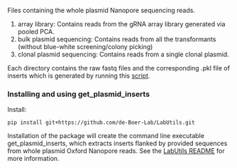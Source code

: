 Files containing the whole plasmid Nanopore sequencing reads.

1. array library: Contains reads from the gRNA array library generated via pooled PCA.
2. bulk plasmid sequencing: Contains reads from all the transformants (without blue-white screening/colony picking)
3. clonal plasmid sequencing: Contains reads from a single clonal plasmid.

Each directory contains the raw fastq files and the corresponding .pkl file of inserts which is generated by running this [script](../../scripts/get_plasmid_inserts.txt).

### Installing and using get_plasmid_inserts

Install:
```
pip install git+https://github.com/de-Boer-Lab/LabUtils.git
```

Installation of the package will create the command line executable
get_plasmid_inserts, which extracts inserts flanked by provided sequences
from whole plasmid Oxford Nanopore reads. See the
[LabUtils README](https://github.com/de-Boer-Lab/LabUtils) for more
information.